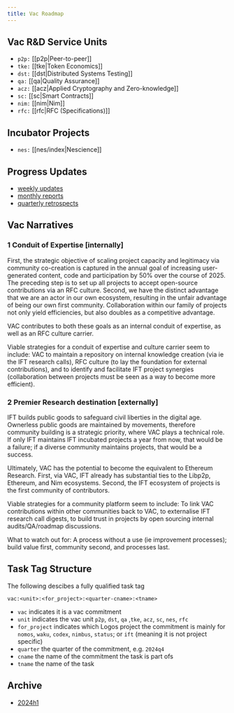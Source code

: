 ```yaml
---
title: Vac Roadmap
---
```


## Vac R&D Service Units

- `p2p:` [[p2p|Peer-to-peer]]
- `tke:` [[tke|Token Economics]]
- `dst:` [[dst|Distributed Systems Testing]]
- `qa:` [[qa|Quality Assurance]]
- `acz:` [[acz|Applied Cryptography and Zero-knowledge]]
- `sc:` [[sc|Smart Contracts]]
- `nim:` [[nim|Nim]]
- `rfc:` [[rfc|RFC (Specifications)]] 

## Incubator Projects

- `nes:` [[nes/index|Nescience]]

## Progress Updates
- [weekly updates](tags/vac-updates)
- [monthly reports](tags/vac-monthly)
- [quarterly retrospects](tags/vac-retrospect)

## Vac Narratives

### 1 Conduit of Expertise [internally]

First, the strategic objective of scaling project capacity and legitimacy via community co-creation is captured in the annual goal of increasing user-generated content,
code and participation by 50% over the course of 2025.
The preceding step is to set up all projects to accept open-source contributions via an RFC culture.
Second, we have the distinct advantage that we are an actor in our own ecosystem, resulting in the unfair advantage of being our own first community.
Collaboration within our family of projects not only yield efficiencies, but also doubles as a competitive advantage.

VAC contributes to both these goals as an internal conduit of expertise, as well as an RFC culture carrier. 

Viable strategies for a conduit of expertise and culture carrier seem to include: VAC to maintain a repository on internal knowledge creation (via ie the IFT research calls),
RFC culture (to lay the foundation for external contributions), and to identify and facilitate IFT project synergies (collaboration between projects must be seen as a way to become more efficient). 

### 2 Premier Research destination [externally]

IFT builds public goods to safeguard civil liberties in the digital age. Ownerless public goods are maintained by movements,
therefore community building is a strategic priority, where VAC plays a technical role.
If only IFT maintains IFT incubated projects a year from now, that would be a failure; if a diverse community maintains projects, that would be a success. 

Ultimately, VAC has the potential to become the equivalent to Ethereum Research.
First, via VAC, IFT already has substantial ties to the Libp2p, Ethereum, and Nim ecosystems. Second, the IFT ecosystem of projects is the first community of contributors.

Viable strategies for a community platform seem to include: To link VAC contributions within other communities back to VAC,
to externalise IFT research call digests, to build trust in projects by open sourcing internal audits/QA/roadmap discussions. 

What to watch out for: A process without a use (ie improvement processes); build value first, community second, and processes last.


## Task Tag Structure

The following descibes a fully qualified task tag

`vac:<unit>:<for_project>:<quarter-cname>:<tname>`
- `vac` indicates it is a vac commitment
- `unit` indicates the vac unit `p2p`, `dst`, `qa` ,`tke`, `acz`, `sc`, `nes`, `rfc`
- `for_project` indicates which Logos project the commitment is mainly for `nomos`, `waku`, `codex`, `nimbus`, `status`; or `ift` (meaning it is not project specific)
- `quarter` the quarter of the commitment, e.g. `2024q4`
- `cname` the name of the commitment the task is part ofs
- `tname` the name of the task

## Archive

* [2024h1](archive/2024h1/vac/index)

